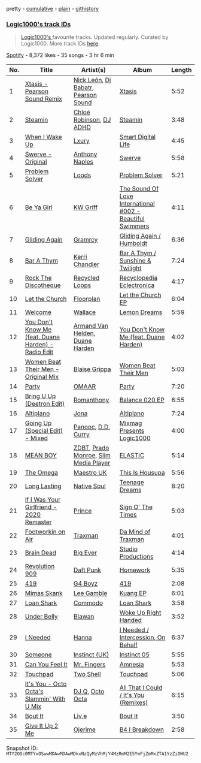 pretty - [cumulative](/playlists/cumulative/37i9dQZF1DWWbEGrb2ydWx.md) - [plain](/playlists/plain/37i9dQZF1DWWbEGrb2ydWx) - [githistory](https://github.githistory.xyz/mackorone/spotify-playlist-archive/blob/main/playlists/plain/37i9dQZF1DWWbEGrb2ydWx)

### [Logic1000's track IDs](https://open.spotify.com/playlist/37i9dQZF1DWWbEGrb2ydWx)

> <a href="spotify:artist:2EFsfh1zewsSWhDINv7j1I">Logic1000's </a> favourite tracks\.  Updated regularly\. Curated by Logic1000\. More track IDs <a href="spotify:genre:track\_id">here</a>.

[Spotify](https://open.spotify.com/user/spotify) - 8,372 likes - 35 songs - 3 hr 6 min

| No. | Title | Artist(s) | Album | Length |
|---|---|---|---|---|
| 1 | [Xtasis \- Pearson Sound Remix](https://open.spotify.com/track/4tMJ5fUgsUXP6ZXwylA18l) | [Nick León](https://open.spotify.com/artist/3qOGTt4eTeEkCn3efhAGu2), [Dj Babatr](https://open.spotify.com/artist/2VAqLzkNHs0cre3T6i1PHD), [Pearson Sound](https://open.spotify.com/artist/3lN70MoiO9u6b95CsTeB1J) | [Xtasis](https://open.spotify.com/album/2HznhW4oaShSmaZDnBNZN8) | 5:52 |
| 2 | [Steamin](https://open.spotify.com/track/1eJHtjhx9G89WPHHX20ndU) | [Chloé Robinson](https://open.spotify.com/artist/0Qpm94Bbsi44jMAXg0cI66), [DJ ADHD](https://open.spotify.com/artist/7hOtK8fa4BkYO3CvLMpZCo) | [Steamin](https://open.spotify.com/album/00ciJacke9mRfbm616SfWq) | 3:48 |
| 3 | [When I Wake Up](https://open.spotify.com/track/4kITQYzPZ9OXQfKzkGjq0F) | [Lxury](https://open.spotify.com/artist/65A90NWrD8qdbNtsRgVXdf) | [Smart Digital Life](https://open.spotify.com/album/46mxwhtl9CpMp8r3rwulza) | 4:45 |
| 4 | [Swerve \- Original](https://open.spotify.com/track/0pHHkGebNzudbTDi8iNn1N) | [Anthony Naples](https://open.spotify.com/artist/20bB5IFRjHw1EIAHvZ3tgd) | [Swerve](https://open.spotify.com/album/3YS53BlC7sLJLh4cRC0GYV) | 5:58 |
| 5 | [Problem Solver](https://open.spotify.com/track/2I0wKFcGQvTtWIPTgonSEG) | [Loods](https://open.spotify.com/artist/1uF7AFfGahplhiaHEy9NNl) | [Problem Solver](https://open.spotify.com/album/1VUt9pbaByPY4vi2hE9NKf) | 5:21 |
| 6 | [Be Ya Girl](https://open.spotify.com/track/2SYtKPPZGyObiLe2XrqEfY) | [KW Griff](https://open.spotify.com/artist/0c93ipDYZUvYQEKgAs1Vfu) | [The Sound Of Love International \#002 \- Beautiful Swimmers](https://open.spotify.com/album/2cxbgAp9U7ZubuZ2ygijXk) | 4:11 |
| 7 | [Gliding Again](https://open.spotify.com/track/7058YTwSeVovkFLkfT4G46) | [Gramrcy](https://open.spotify.com/artist/7a3X8KBiTfkloCTu0i3aXA) | [Gliding Again / Humboldt](https://open.spotify.com/album/4y3MYEatY1MjzUVrJHG8tm) | 6:36 |
| 8 | [Bar A Thym](https://open.spotify.com/track/3ZIUUxXje25Py7lcWeHNE0) | [Kerri Chandler](https://open.spotify.com/artist/7nqpEU6DCHkNtK1bYsyS3W) | [Bar A Thym / Sunshine & Twilight](https://open.spotify.com/album/7myHq20xdrIj5f31Sb0NED) | 7:24 |
| 9 | [Rock The Discotheque](https://open.spotify.com/track/7dmY0pFK9jG2tf2QOXYOhs) | [Recycled Loops](https://open.spotify.com/artist/0JFETqWYFXjbXHPP9Xkwbn) | [Recyclopedia Eclectronica](https://open.spotify.com/album/6wv5ydrs4opTZIHUuWStu7) | 4:17 |
| 10 | [Let the Church](https://open.spotify.com/track/3olwGWpo3iX1tvMUnAkMI7) | [Floorplan](https://open.spotify.com/artist/0RBnTX5xoVa1bDYt9Qbies) | [Let the Church EP](https://open.spotify.com/album/7uSfmTl7QzA3g1guwvFkaS) | 6:04 |
| 11 | [Welcome](https://open.spotify.com/track/1K5wDXoWsj0wmqOBRH8kbd) | [Wallace](https://open.spotify.com/artist/2VosWday4AoFOXDJgYoDjm) | [Lemon Dreams](https://open.spotify.com/album/3SVC2qWxFPt01NexwJnsSl) | 5:59 |
| 12 | [You Don't Know Me \(feat\. Duane Harden\) \- Radio Edit](https://open.spotify.com/track/7BpyfQEmvi0sUmOq29plEE) | [Armand Van Helden](https://open.spotify.com/artist/3cQA9WH8liZfeja1DxcDYE), [Duane Harden](https://open.spotify.com/artist/6t8VAB5OTHKxi4p1I5aqn0) | [You Don't Know Me \(feat\. Duane Harden\)](https://open.spotify.com/album/62vJ3t4nZ50SigVCT6TUwb) | 4:02 |
| 13 | [Women Beat Their Men \- Original Mix](https://open.spotify.com/track/58gKrNp0xZ0CbDIcFTDkac) | [Blaise Grippa](https://open.spotify.com/artist/6oEakegyq9WomxaGSv8eoM) | [Women Beat Their Men](https://open.spotify.com/album/52PjdLU8qP16PyfDLbp7L4) | 5:03 |
| 14 | [Party](https://open.spotify.com/track/0WOjqV7h1gWj9GXJd783vQ) | [OMAAR](https://open.spotify.com/artist/6HGEETd1VDYLe7nSF50s57) | [Party](https://open.spotify.com/album/0syQXVr2ty75eOoTLjApyz) | 7:20 |
| 15 | [Bring U Up \(Deetron Edit\)](https://open.spotify.com/track/1XGGeTyTVgOzdFyN7KRXVM) | [Romanthony](https://open.spotify.com/artist/1xKryNto8SDKl2E6lBs23J) | [Balance 020 EP](https://open.spotify.com/album/1n9SfImrxv5HR9zaNmJa8K) | 6:55 |
| 16 | [Altiplano](https://open.spotify.com/track/6Rb4zQKBhAnsUbmewFNoH5) | [Jona](https://open.spotify.com/artist/5Ot15viWyy2y8y7eDaH6RY) | [Altiplano](https://open.spotify.com/album/17FIQTazK1JsqOtLSoNXbV) | 7:24 |
| 17 | [Going Up \(Special Edit\) \- Mixed](https://open.spotify.com/track/54gdGwilCbDleaYz0O3lIe) | [Panooc](https://open.spotify.com/artist/0SoeuXQ9sFMWE7hb9IV023), [D.D\. Curry](https://open.spotify.com/artist/5NFtkoeKy6k79TdoOqsEb2) | [Mixmag Presents Logic1000](https://open.spotify.com/album/5RtXdNzE9CUqaAvzgDhi1X) | 4:00 |
| 18 | [MEAN BOY](https://open.spotify.com/track/4qYjy3A5Jk7YIcWTHWYPeC) | [ZDBT](https://open.spotify.com/artist/68KFHlDFncH62HCfIdH2tj), [Prado Monroe](https://open.spotify.com/artist/1Tw87xR7p102yY4fqusZzq), [Slim Media Player](https://open.spotify.com/artist/0Bf5T1UU0g3YYNrJijScNR) | [ELASTIC](https://open.spotify.com/album/6DCtTHrowhDjpEwC0HgZuI) | 5:14 |
| 19 | [The Omega](https://open.spotify.com/track/3e7i4ux1lbOJIWEAJxzNwj) | [Maestro UK](https://open.spotify.com/artist/3J95syHP0aZS2aHtKTauEi) | [This Is Housupa](https://open.spotify.com/album/1gtfsGXrX0TCK6O6wGNzTf) | 5:56 |
| 20 | [Long Lasting](https://open.spotify.com/track/0kVwU9vTrpFLPzdmoRloFz) | [Native Soul](https://open.spotify.com/artist/1YhcreGr3lGJf6nOne2AIv) | [Teenage Dreams](https://open.spotify.com/album/6088Sj5rAfVFzUxPKDq6jm) | 8:20 |
| 21 | [If I Was Your Girlfriend \- 2020 Remaster](https://open.spotify.com/track/2laui4O0tY1GDZcsB7iJtK) | [Prince](https://open.spotify.com/artist/5a2EaR3hamoenG9rDuVn8j) | [Sign O' The Times](https://open.spotify.com/album/2QuHyvguNhl5kfdoE17RRe) | 5:03 |
| 22 | [Footworkin on Air](https://open.spotify.com/track/6KmFqDL2TsfzoK4QJqTXjL) | [Traxman](https://open.spotify.com/artist/0KyFKunOclAI5jah1T55lh) | [Da Mind of Traxman](https://open.spotify.com/album/3NCTZXvanzWpQeafprDljK) | 4:01 |
| 23 | [Brain Dead](https://open.spotify.com/track/73EgprFohLuoyplgq6RdcH) | [Big Ever](https://open.spotify.com/artist/6S6PrVKF41V5qJxz4fZB56) | [Studio Productions](https://open.spotify.com/album/09aGGMPXDAQL0P4Re59bTO) | 4:14 |
| 24 | [Revolution 909](https://open.spotify.com/track/5pgZpHqfv4TSomtkfGZGrG) | [Daft Punk](https://open.spotify.com/artist/4tZwfgrHOc3mvqYlEYSvVi) | [Homework](https://open.spotify.com/album/5uRdvUR7xCnHmUW8n64n9y) | 5:35 |
| 25 | [419](https://open.spotify.com/track/4tdaILNdlZ1sw06bC6ZQNA) | [G4 Boyz](https://open.spotify.com/artist/4ZtqSJYEh407LR6NM5hNcS) | [419](https://open.spotify.com/album/33PUnGYebYvH18jn3AhB0n) | 2:08 |
| 26 | [Mimas Skank](https://open.spotify.com/track/4W9Lzldldx5G5F9EgvsycR) | [Lee Gamble](https://open.spotify.com/artist/2rLO4bUyq7Q17bInl6CBux) | [Kuang EP](https://open.spotify.com/album/4mJoPsC92IJug1MO9fCpYK) | 6:01 |
| 27 | [Loan Shark](https://open.spotify.com/track/54gKTksEuKJ9WguLOKh4Zm) | [Commodo](https://open.spotify.com/artist/2ZUJPPIpRK31hReRC22ZmT) | [Loan Shark](https://open.spotify.com/album/2zJV0AJrgQrN3JolxjpPMl) | 3:58 |
| 28 | [Under Belly](https://open.spotify.com/track/29EqYPuLdMrl6sQwq4nh2X) | [Blawan](https://open.spotify.com/artist/64kN9EkSTHYhda2FupL0KI) | [Woke Up Right Handed](https://open.spotify.com/album/6aK9NotwcbuNOwn6i6aUdH) | 3:52 |
| 29 | [I Needed](https://open.spotify.com/track/4vyOcxU4oEyzEhBMFheHBj) | [Hanna](https://open.spotify.com/artist/0s7581IIWDf3wgPuifQeMB) | [I Needed / Intercession, On Behalf](https://open.spotify.com/album/5FyTGjsgSg6DCtg5oxui1p) | 6:37 |
| 30 | [Someone](https://open.spotify.com/track/2EXlqNBqvF0omDZJhaD0Wb) | [Instinct \(UK\)](https://open.spotify.com/artist/2sl9ekjwH9yLHO9JLA7BVH) | [Instinct 05](https://open.spotify.com/album/4l7dBjj7mUI2qGJW15scaV) | 5:55 |
| 31 | [Can You Feel It](https://open.spotify.com/track/4mNwbj8hTUjbyZSHdQVIuL) | [Mr\. Fingers](https://open.spotify.com/artist/0dRiUTGvNV17AMIULRYsvn) | [Amnesia](https://open.spotify.com/album/201nAW1V2QI2jDbGci7K3g) | 5:53 |
| 32 | [Touchpad](https://open.spotify.com/track/2Zi6jLDMzAgfEN737xzx08) | [Two Shell](https://open.spotify.com/artist/4mcHKwboFDmpDBQ4fiOrf3) | [Touchpad](https://open.spotify.com/album/7KcclOnM2pTnDtb9ByZV7a) | 5:06 |
| 33 | [It's You \- Octo Octa's Slammin' With U Mix](https://open.spotify.com/track/1inTGt166sA1VwAV3iVgzs) | [DJ Q](https://open.spotify.com/artist/7dDPt2xIGymSDddx80OfF1), [Octo Octa](https://open.spotify.com/artist/2GH8Mzo3Ur1AdOnGUUpt17) | [All That I Could / It's You \(Remixes\)](https://open.spotify.com/album/1Gcn2aWU5uGglaXLfKFq5t) | 6:15 |
| 34 | [Bout It](https://open.spotify.com/track/4otz99vDZEYwE8DBPk8EW7) | [Liv.e](https://open.spotify.com/artist/0YCL71Clky5els6NireSBP) | [Bout It](https://open.spotify.com/album/5VGDL0LsNukMUzmmXmLJSI) | 3:50 |
| 35 | [Give It Up 2 Me](https://open.spotify.com/track/3X7wVYr4XpzGgoXmQVnrJo) | [Ojerime](https://open.spotify.com/artist/2kVmW0EZG23dqsqeRZ4Jg0) | [B4 I Breakdown](https://open.spotify.com/album/2KAWX279th7yUtgVIfD6TU) | 2:58 |

Snapshot ID: `MTY2ODc0MTYxOSwwMDAwMDAwMDkxNzQyMzVhMjY4MzRmM2E5YmFjZmMxZTA1YzZiOWU2`
